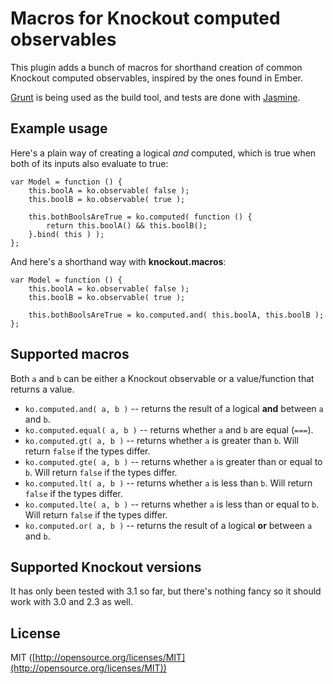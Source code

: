 Macros for Knockout computed observables
========================================

This plugin adds a bunch of macros for shorthand creation of common Knockout computed observables, inspired by the ones found in Ember.

[Grunt](http://gruntjs.com) is being used as the build tool, and tests are done with [Jasmine](http://jasmine.github.io).

Example usage
-------------

Here's a plain way of creating a logical *and* computed, which is true when both of its inputs also evaluate to true:

    var Model = function () {
        this.boolA = ko.observable( false );
        this.boolB = ko.observable( true );
        
        this.bothBoolsAreTrue = ko.computed( function () {
            return this.boolA() && this.boolB();
        }.bind( this ) );
    };
  
And here's a shorthand way with **knockout.macros**:

    var Model = function () {
        this.boolA = ko.observable( false );
        this.boolB = ko.observable( true );
        
        this.bothBoolsAreTrue = ko.computed.and( this.boolA, this.boolB );
    };
    
Supported macros
----------------
Both `a` and `b` can be either a Knockout observable or a value/function that returns a value.

- `ko.computed.and( a, b )` -- returns the result of a logical **and** between `a` and `b`.
- `ko.computed.equal( a, b )` -- returns whether `a` and `b` are equal (`===`).
- `ko.computed.gt( a, b )` -- returns whether `a` is greater than `b`. Will return `false` if the types differ.
- `ko.computed.gte( a, b )` -- returns whether `a` is greater than or equal to `b`. Will return `false` if the types differ.
- `ko.computed.lt( a, b )` -- returns whether `a` is less than `b`. Will return `false` if the types differ.
- `ko.computed.lte( a, b )` -- returns whether `a` is less than or equal to `b`. Will return `false` if the types differ.
- `ko.computed.or( a, b )` -- returns the result of a logical **or** between `a` and `b`.

Supported Knockout versions
---------------------------
It has only been tested with 3.1 so far, but there's nothing fancy so it should work with 3.0 and 2.3 as well.

License
-------
MIT ([http://opensource.org/licenses/MIT](http://opensource.org/licenses/MIT))
